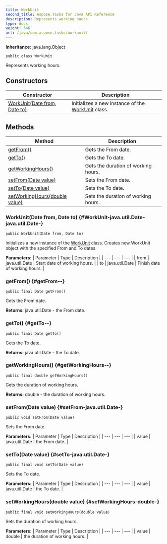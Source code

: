 ```yaml
---
title: WorkUnit
second_title: Aspose.Tasks for Java API Reference
description: Represents working hours.
type: docs
weight: 346
url: /java/com.aspose.tasks/workunit/
---
```


**Inheritance:**
java.lang.Object
```
public class WorkUnit
```

Represents working hours.
## Constructors

| Constructor | Description |
| --- | --- |
| [WorkUnit(Date from, Date to)](#WorkUnit-java.util.Date-java.util.Date-) | Initializes a new instance of the [WorkUnit](../../com.aspose.tasks/workunit) class. |
## Methods

| Method | Description |
| --- | --- |
| [getFrom()](#getFrom--) | Gets the From date. |
| [getTo()](#getTo--) | Gets the To date. |
| [getWorkingHours()](#getWorkingHours--) | Gets the duration of working hours. |
| [setFrom(Date value)](#setFrom-java.util.Date-) | Sets the From date. |
| [setTo(Date value)](#setTo-java.util.Date-) | Sets the To date. |
| [setWorkingHours(double value)](#setWorkingHours-double-) | Sets the duration of working hours. |
### WorkUnit(Date from, Date to) {#WorkUnit-java.util.Date-java.util.Date-}
```
public WorkUnit(Date from, Date to)
```


Initializes a new instance of the [WorkUnit](../../com.aspose.tasks/workunit) class. Creates new WorkUnit object with the specified From and To dates.

**Parameters:**
| Parameter | Type | Description |
| --- | --- | --- |
| from | java.util.Date | Start date of working hours. |
| to | java.util.Date | Finish date of working hours. |

### getFrom() {#getFrom--}
```
public final Date getFrom()
```


Gets the From date.

**Returns:**
java.util.Date - the From date.
### getTo() {#getTo--}
```
public final Date getTo()
```


Gets the To date.

**Returns:**
java.util.Date - the To date.
### getWorkingHours() {#getWorkingHours--}
```
public final double getWorkingHours()
```


Gets the duration of working hours.

**Returns:**
double - the duration of working hours.
### setFrom(Date value) {#setFrom-java.util.Date-}
```
public void setFrom(Date value)
```


Sets the From date.

**Parameters:**
| Parameter | Type | Description |
| --- | --- | --- |
| value | java.util.Date | the From date. |

### setTo(Date value) {#setTo-java.util.Date-}
```
public final void setTo(Date value)
```


Sets the To date.

**Parameters:**
| Parameter | Type | Description |
| --- | --- | --- |
| value | java.util.Date | the To date. |

### setWorkingHours(double value) {#setWorkingHours-double-}
```
public final void setWorkingHours(double value)
```


Sets the duration of working hours.

**Parameters:**
| Parameter | Type | Description |
| --- | --- | --- |
| value | double | the duration of working hours. |

